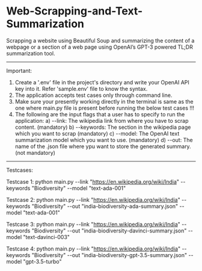 # Web-Scrapping-and-Text-Summarization
Scrapping a website using Beautiful Soup and summarizing the content of a webpage or a section of a web page using OpenAI’s GPT-3 powered TL;DR summarization tool. 

************************************************************************************************************************************************************************

Important: 
1) Create a '.env' file in the project's directory and write your OpenAI API key into it. Refer 'sample.env' file to know the syntax.
2) The application accepts test cases only through command line.
3) Make sure your presently working directly in the terminal is same as the one where main.py file is present before running the below test cases !!!
4) The following are the input flags that a user has to specify to run the application:
   a) --link: The wikipedia link from where you have to scrap content.                    (mandatory)
   b) --keywords: The section in the wikipedia page which you want to scrap               (mandatory)
   c) --model: The OpenAI text summarization model which you want to use.                 (mandatory)
   d) --out: The name of the .json file where ypu want to store the generated summary.    (not mandatory)

************************************************************************************************************************************************************************

Testcases:

Testcase 1:
python main.py --link "https://en.wikipedia.org/wiki/India" --keywords "Biodiversity" --model "text-ada-001"

Testcase 2:
python main.py --link "https://en.wikipedia.org/wiki/India" --keywords "Biodiversity" --out "india-biodiversity-ada-summary.json" --model "text-ada-001"

Testcase 3:
python main.py --link "https://en.wikipedia.org/wiki/India" --keywords "Biodiversity" --out "india-biodiversity-davinci-summary.json" --model "text-davinci-003"

Testcase 4:
python main.py --link "https://en.wikipedia.org/wiki/India" --keywords "Biodiversity" --out "india-biodiversity-gpt-3.5-summary.json" --model "gpt-3.5-turbo"
